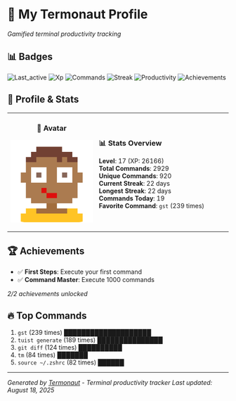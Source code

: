 # 🚀 My Termonaut Profile

*Gamified terminal productivity tracking*

## 📊 Badges

![Last_active](https://img.shields.io/badge/Last+Active-6h+ago-yellow?style=flat-square&logo=terminal&logoColor=white) ![Xp](https://img.shields.io/badge/XP-Level+17+%2826166%2F32400%29-blue?style=flat-square&logo=terminal&logoColor=white) ![Commands](https://img.shields.io/badge/Commands-2929-blue?style=flat-square&logo=terminal&logoColor=white) ![Streak](https://img.shields.io/badge/Streak-22+days-blue?style=flat-square&logo=terminal&logoColor=white) ![Productivity](https://img.shields.io/badge/Productivity-80.0%25-green?style=flat-square&logo=terminal&logoColor=white) ![Achievements](https://img.shields.io/badge/Achievements-5%2F10-blue?style=flat-square&logo=terminal&logoColor=white) 

## 🎨 Profile & Stats

<table><tr>
<td width="40%" align="center">

### 👤 Avatar

![Avatar](./avatars/92d16113f346b44989c006b24588ea12.svg)

</td>
<td width="60%">

### 📊 Stats Overview

**Level**: 17 (XP: 26166)  
**Total Commands**: 2929  
**Unique Commands**: 920  
**Current Streak**: 22 days  
**Longest Streak**: 22 days  
**Commands Today**: 19  
**Favorite Command**: `gst` (239 times)  

</td>
</tr></table>

## 🏆 Achievements

- ✅ **First Steps**: Execute your first command
- ✅ **Command Master**: Execute 1000 commands

*2/2 achievements unlocked*

## 🔥 Top Commands

1. `gst` (239 times) ████████████████████
2. `tuist generate` (189 times) ███████████████
3. `git diff` (124 times) ██████████
4. `tm` (84 times) ███████
5. `source ~/.zshrc` (82 times) ██████

---

*Generated by [Termonaut](https://github.com/oiahoon/termonaut) - Terminal productivity tracker*
*Last updated: August 18, 2025*
